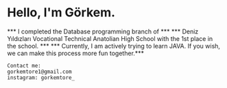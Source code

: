 # Hello, I'm Görkem. 
*** I completed the Database programming branch of ***
*** Deniz Yıldızları Vocational Technical Anatolian High School with the 1st place in the school. ***
*** Currently, I am actively trying to learn JAVA. If you wish, we can make this process more fun together.***

```
Contact me:
gorkemtore1@gmail.com
instagram: gorkemtore_
```
